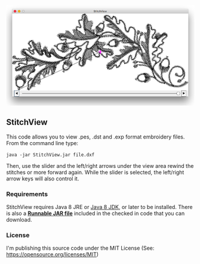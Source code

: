 <p align="center"><img src="https://github.com/wholder/StitchView/blob/master/images/StitchView%20Screenshot.png"></p>

## StitchView
This code allows you to view .pes, .dst and .exp format embroidery files. From the command line type:

    java -jar StitchView.jar file.dxf
    
Then, use the slider and the left/right arrows under the view area rewind the stitches or more forward again.  While the slider is selected, the left/right arrow keys will also control it.
        
### Requirements
StitchView requires Java 8 JRE or [Java 8 JDK](http://www.oracle.com/technetwork/java/javase/downloads/jdk8-downloads-2133151.html), or later to be installed.  There is also a [**Runnable JAR file**](https://github.com/wholder/StitchView/tree/master/out/artifacts/StitchView_jar) included in the checked in code that you can download. 
### License
I'm publishing this source code under the MIT License (See: https://opensource.org/licenses/MIT)